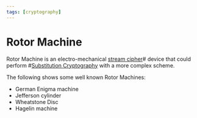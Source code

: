```yaml
---
tags: [cryptography]
---
```


# Rotor Machine

Rotor Machine is an electro-mechanical [stream cipher](202209281240.md)# device
that could perform #[Substitution Cryptography](202209281136.md) with a more
complex scheme.

The following shows some well known Rotor Machines:
- German Enigma machine
- Jefferson cylinder
- Wheatstone Disc
- Hagelin machine
